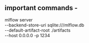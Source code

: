 ## important commands - 


mlflow server \
--backend-store-uri sqlite:///mlflow.db \
--default-artifact-root ./artifacts \
--host 0.0.0.0 -p 1234
